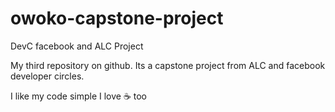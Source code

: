 # owoko-capstone-project
DevC facebook and ALC Project

My third repository on github. Its a capstone project from ALC and facebook developer circles.

I like my code simple 
I love :coffee: too
